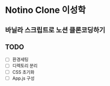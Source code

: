 # Notino Clone 이성학

## 바닐라 스크립트로 노션 클론코딩하기

## TODO
- [ ] 환경세팅
- [ ] 디렉토리 분리
- [ ] CSS 초기화
- [ ] App.js 구성
